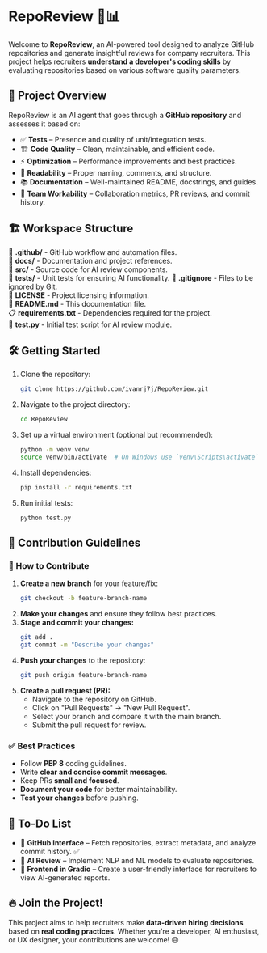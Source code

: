 # RepoReview 🤖📊

Welcome to **RepoReview**, an AI-powered tool designed to analyze GitHub repositories and generate insightful reviews for company recruiters. This project helps recruiters **understand a developer's coding skills** by evaluating repositories based on various software quality parameters.

## 📌 Project Overview

RepoReview is an AI agent that goes through a **GitHub repository** and assesses it based on:
- ✅ **Tests** – Presence and quality of unit/integration tests.
- 🏗️ **Code Quality** – Clean, maintainable, and efficient code.
- ⚡ **Optimization** – Performance improvements and best practices.
- 📖 **Readability** – Proper naming, comments, and structure.
- 📚 **Documentation** – Well-maintained README, docstrings, and guides.
- 👥 **Team Workability** – Collaboration metrics, PR reviews, and commit history.

## 🏗️ Workspace Structure

📂 **.github/** - GitHub workflow and automation files.  
📂 **docs/** - Documentation and project references.  
📂 **src/** - Source code for AI review components.  
📂 **tests/** - Unit tests for ensuring AI functionality. 
📄 **.gitignore** - Files to be ignored by Git.  
📜 **LICENSE** - Project licensing information.  
📘 **README.md** - This documentation file.  
📋 **requirements.txt** - Dependencies required for the project.  
🐍 **test.py** - Initial test script for AI review module.  

## 🛠️ Getting Started

1. Clone the repository:
   ```bash
   git clone https://github.com/ivanrj7j/RepoReview.git
   ```
2. Navigate to the project directory:
   ```bash
   cd RepoReview
   ```
3. Set up a virtual environment (optional but recommended):
   ```bash
   python -m venv venv
   source venv/bin/activate  # On Windows use `venv\Scripts\activate`
   ```
4. Install dependencies:
   ```bash
   pip install -r requirements.txt
   ```
5. Run initial tests:
   ```bash
   python test.py
   ```

## 📢 Contribution Guidelines

### 🔧 How to Contribute

1. **Create a new branch** for your feature/fix:
   ```bash
   git checkout -b feature-branch-name
   ```
2. **Make your changes** and ensure they follow best practices.
3. **Stage and commit your changes:**
   ```bash
   git add .
   git commit -m "Describe your changes"
   ```
4. **Push your changes** to the repository:
   ```bash
   git push origin feature-branch-name
   ```
5. **Create a pull request (PR):**
   - Navigate to the repository on GitHub.
   - Click on "Pull Requests" → "New Pull Request".
   - Select your branch and compare it with the main branch.
   - Submit the pull request for review.

### ✅ Best Practices

- Follow **PEP 8** coding guidelines.
- Write **clear and concise commit messages**.
- Keep PRs **small and focused**.
- **Document your code** for better maintainability.
- **Test your changes** before pushing.

## 🚀 To-Do List

- 🔗 **GitHub Interface** – Fetch repositories, extract metadata, and analyze commit history. ✅
- 🧠 **AI Review** – Implement NLP and ML models to evaluate repositories.
- 🎨 **Frontend in Gradio** – Create a user-friendly interface for recruiters to view AI-generated reports.

## 🔥 Join the Project!

This project aims to help recruiters make **data-driven hiring decisions** based on **real coding practices**. Whether you're a developer, AI enthusiast, or UX designer, your contributions are welcome! 😃

